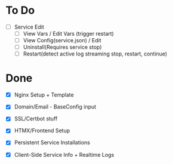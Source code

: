 # To Do

- [ ] Service Edit
    - [ ] View Vars / Edit Vars (trigger restart)
    - [ ] View Config(service.json) / Edit
    - [ ] Uninstall(Requires service stop)
    - [ ] Restart(detect active log streaming stop, restart, continue)

# Done

- [x] Nginx Setup + Template
- [x] Domain/Email - BaseConfig input
- [x] SSL/Certbot stuff
- [x] HTMX/Frontend Setup
- [x] Persistent Service Installations
- [x] Client-Side Service Info + Realtime Logs

